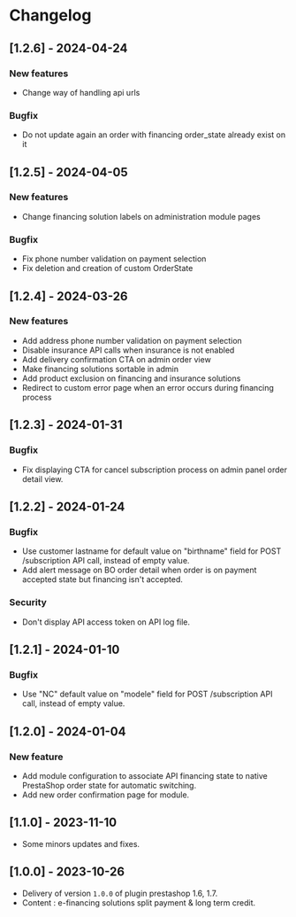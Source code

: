 # Changelog

## [1.2.6] - 2024-04-24
### New features
- Change way of handling api urls
### Bugfix
- Do not update again an order with financing order_state already exist on it

## [1.2.5] - 2024-04-05
### New features
- Change financing solution labels on administration module pages
### Bugfix
- Fix phone number validation on payment selection
- Fix deletion and creation of custom OrderState

## [1.2.4] - 2024-03-26
### New features
- Add address phone number validation on payment selection
- Disable insurance API calls when insurance is not enabled
- Add delivery confirmation CTA on admin order view
- Make financing solutions sortable in admin
- Add product exclusion on financing and insurance solutions
- Redirect to custom error page when an error occurs during financing process

## [1.2.3] - 2024-01-31
### Bugfix
- Fix displaying CTA for cancel subscription process on admin panel order detail view.

## [1.2.2] - 2024-01-24
### Bugfix
- Use customer lastname for default value on "birthname" field for POST /subscription API call, instead of empty value.
- Add alert message on BO order detail when order is on payment accepted state but financing isn't accepted.
### Security
- Don't display API access token on API log file.

## [1.2.1] - 2024-01-10
### Bugfix
- Use "NC" default value on "modele" field for POST /subscription API call, instead of empty value.

## [1.2.0] - 2024-01-04
### New feature
- Add module configuration to associate API financing state to native PrestaShop order state for automatic switching.
- Add new order confirmation page for module.

## [1.1.0] - 2023-11-10
- Some minors updates and fixes. 

## [1.0.0] - 2023-10-26
- Delivery of version `1.0.0` of plugin prestashop 1.6, 1.7.
- Content : e-financing solutions split payment & long term credit.
